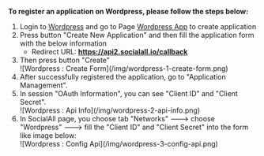 __To register an application on Wordpress, please follow the steps below:__

1. Login to [Wordpress](https://developer.wordpress.com/apps/) and go to Page [Wordpress App](https://developer.wordpress.com/apps/new/) to create application
2. Press button "Create New Application" and then fill the application form with the below information
    * Redirect URL: __https://api2.socialall.io/callback__
3. Then press button "Create"
    <div class="soclall-br"></div>
    ![Wordpress : Create Form](/img/wordpress-1-create-form.png)
    <div class="soclall-br"></div>
4. After successfully registered the application, go to "Application Management".
5. In session "OAuth Information", you can see "Client ID" and "Client Secret".
    <div class="soclall-br"></div>
    ![Wordpress : Api Info](/img/wordpress-2-api-info.png)
    <div class="soclall-br"></div>
5. In SocialAll page, you choose tab "Networks" ---> choose "Wordpress" ---> fill the "Client ID" and "Client Secret" into the form like image below:
    <div class="soclall-br"></div>
    ![Wordpress : Config Api](/img/wordpress-3-config-api.png)
    <div class="soclall-br"></div>